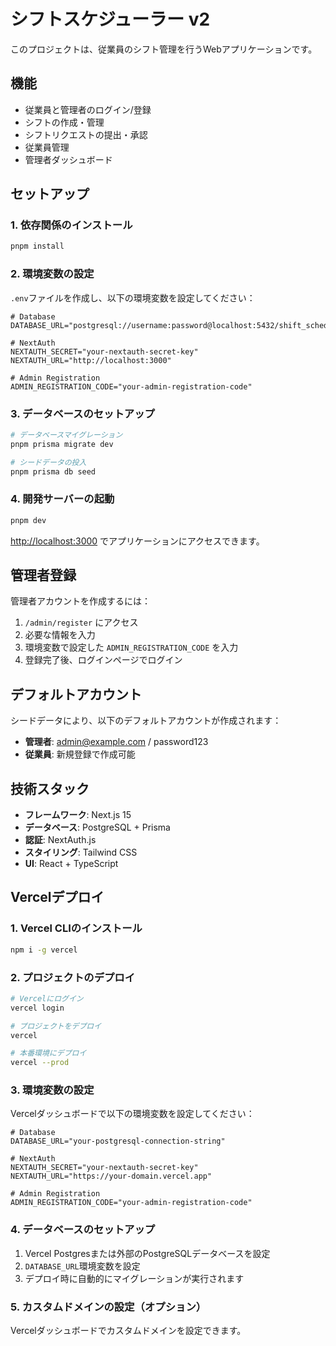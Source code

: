 # シフトスケジューラー v2

このプロジェクトは、従業員のシフト管理を行うWebアプリケーションです。

## 機能

- 従業員と管理者のログイン/登録
- シフトの作成・管理
- シフトリクエストの提出・承認
- 従業員管理
- 管理者ダッシュボード

## セットアップ

### 1. 依存関係のインストール

```bash
pnpm install
```

### 2. 環境変数の設定

`.env`ファイルを作成し、以下の環境変数を設定してください：

```env
# Database
DATABASE_URL="postgresql://username:password@localhost:5432/shift_scheduler"

# NextAuth
NEXTAUTH_SECRET="your-nextauth-secret-key"
NEXTAUTH_URL="http://localhost:3000"

# Admin Registration
ADMIN_REGISTRATION_CODE="your-admin-registration-code"
```

### 3. データベースのセットアップ

```bash
# データベースマイグレーション
pnpm prisma migrate dev

# シードデータの投入
pnpm prisma db seed
```

### 4. 開発サーバーの起動

```bash
pnpm dev
```

[http://localhost:3000](http://localhost:3000) でアプリケーションにアクセスできます。

## 管理者登録

管理者アカウントを作成するには：

1. `/admin/register` にアクセス
2. 必要な情報を入力
3. 環境変数で設定した `ADMIN_REGISTRATION_CODE` を入力
4. 登録完了後、ログインページでログイン

## デフォルトアカウント

シードデータにより、以下のデフォルトアカウントが作成されます：

- **管理者**: admin@example.com / password123
- **従業員**: 新規登録で作成可能

## 技術スタック

- **フレームワーク**: Next.js 15
- **データベース**: PostgreSQL + Prisma
- **認証**: NextAuth.js
- **スタイリング**: Tailwind CSS
- **UI**: React + TypeScript

## Vercelデプロイ

### 1. Vercel CLIのインストール

```bash
npm i -g vercel
```

### 2. プロジェクトのデプロイ

```bash
# Vercelにログイン
vercel login

# プロジェクトをデプロイ
vercel

# 本番環境にデプロイ
vercel --prod
```

### 3. 環境変数の設定

Vercelダッシュボードで以下の環境変数を設定してください：

```env
# Database
DATABASE_URL="your-postgresql-connection-string"

# NextAuth
NEXTAUTH_SECRET="your-nextauth-secret-key"
NEXTAUTH_URL="https://your-domain.vercel.app"

# Admin Registration
ADMIN_REGISTRATION_CODE="your-admin-registration-code"
```

### 4. データベースのセットアップ

1. Vercel Postgresまたは外部のPostgreSQLデータベースを設定
2. `DATABASE_URL`環境変数を設定
3. デプロイ時に自動的にマイグレーションが実行されます

### 5. カスタムドメインの設定（オプション）

Vercelダッシュボードでカスタムドメインを設定できます。
